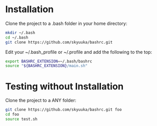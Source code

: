 Installation
====

Clone the project to a .bash folder in your home directory:

```bash
mkdir ~/.bash
cd ~/.bash
git clone https://github.com/skyuuka/bashrc.git
```

Edit your ~/.bash_profile or ~/.profile and add the following to the top:

```bash
export BASHRC_EXTENSION=~/.bash/bashrc
source "${BASHRC_EXTENSION}/main.sh"
```

Testing without Installation
====

Clone the project to a ANY folder:

```bash
git clone https://github.com/skyuuka/bashrc.git foo
cd foo
source test.sh
```
